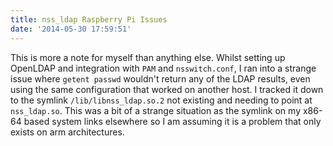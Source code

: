 ```yaml
---
title: nss_ldap Raspberry Pi Issues
date: '2014-05-30 17:59:51'
---
```


This is more a note for myself than anything else. Whilst setting up OpenLDAP and integration with `PAM` and `nsswitch.conf`, I ran into a strange issue where `getent passwd` wouldn't return any of the LDAP results, even using the same configuration that worked on another host. I tracked it down to the symlink `/lib/libnss_ldap.so.2` not existing and needing to point at `nss_ldap.so`. This was a bit of a strange situation as the symlink on my x86-64 based system links elsewhere so I am assuming it is a problem that only exists on arm architectures.